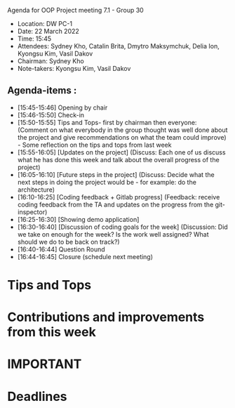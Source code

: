 Agenda for OOP Project meeting 7.1 - Group 30

* Location: DW PC-1
* Date: 22 March 2022
* Time: 15:45
* Attendees: Sydney Kho, Catalin Brita, Dmytro Maksymchuk, Delia Ion, Kyongsu Kim, Vasil Dakov
* Chairman: Sydney Kho
* Note-takers: Kyongsu Kim, Vasil Dakov


## Agenda-items :
* [15:45-15:46] Opening by chair
* [15:46-15:50] Check-in
* [15:50-15:55] Tips and Tops- first by chairman then everyone:
  (Comment on what everybody in the group thought was well done about the project and give recommendations on what the team could improve) - Some reflection on the tips and tops from last week
* [15:55-16:05] [Updates on the project]
  (Discuss: Each one of us discuss what he has done this week and talk about the overall progress of the project)
* [16:05-16:10] [Future steps in the project]
  (Discuss: Decide what the next steps in doing the project would be - for example: do the architecture)
* [16:10-16:25] [Coding feedback + Gitlab progress]
  (Feedback: receive coding feedback from the TA and updates on the progress from the git-inspector)
* [16:25-16:30] [Showing demo application]
* [16:30-16:40] [Discussion of coding goals for the week]
  (Discussion: Did we take on enough for the week? Is the work well assigned? What should we do to be back on track?)
* [16:40-16:44] Question Round
* [16:44-16:45] Closure (schedule next meeting)

# Tips and Tops

# Contributions and improvements from this week

# IMPORTANT

# Deadlines